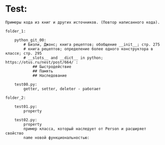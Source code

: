 # Test:
	Примеры кода из книг и других источников. (Повтор написанного кода).
	
	folder_1:
	
		python_git_00:
			# Бизли, Джонс; книга рецептов; обобщение __init__; стр. 275
			# книга рецептов; определение более одного конструктора в классе; стр. 295
			# __slots__ and __dict__ in python; https://otus.ru/nest/post/664/ :
				## Быстродействие
				## Память
				## Наследование
					
		test00.py:
			getter, setter, deleter - работает
			
	folder_2:
	
		test01.py:
			property
			
		test02.py:
			property
			пример класса, который наследует от Person и расширяет свойство 
			name новой функциональностью:
